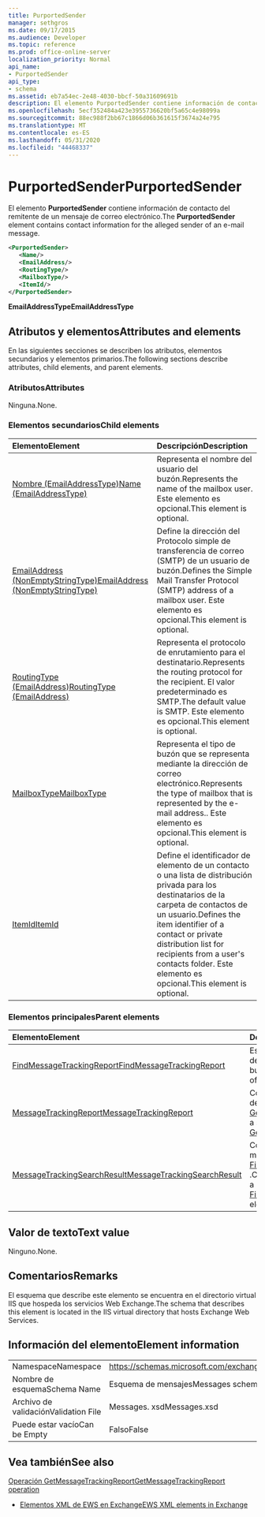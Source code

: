 ```yaml
---
title: PurportedSender
manager: sethgros
ms.date: 09/17/2015
ms.audience: Developer
ms.topic: reference
ms.prod: office-online-server
localization_priority: Normal
api_name:
- PurportedSender
api_type:
- schema
ms.assetid: eb7a54ec-2e48-4030-bbcf-50a31609691b
description: El elemento PurportedSender contiene información de contacto del remitente de un mensaje de correo electrónico.
ms.openlocfilehash: 5ecf352484a423e3955736620bf5a65c4e98099a
ms.sourcegitcommit: 88ec988f2bb67c1866d06b361615f3674a24e795
ms.translationtype: MT
ms.contentlocale: es-ES
ms.lasthandoff: 05/31/2020
ms.locfileid: "44468337"
---
```

# <a name="purportedsender"></a><span data-ttu-id="4d40b-103">PurportedSender</span><span class="sxs-lookup"><span data-stu-id="4d40b-103">PurportedSender</span></span>

<span data-ttu-id="4d40b-104">El elemento **PurportedSender** contiene información de contacto del remitente de un mensaje de correo electrónico.</span><span class="sxs-lookup"><span data-stu-id="4d40b-104">The **PurportedSender** element contains contact information for the alleged sender of an e-mail message.</span></span> 
  
```XML
<PurportedSender>
   <Name/>
   <EmailAddress/>
   <RoutingType/>
   <MailboxType/>
   <ItemId/>
</PurportedSender>
```

 <span data-ttu-id="4d40b-105">**EmailAddressType**</span><span class="sxs-lookup"><span data-stu-id="4d40b-105">**EmailAddressType**</span></span>
## <a name="attributes-and-elements"></a><span data-ttu-id="4d40b-106">Atributos y elementos</span><span class="sxs-lookup"><span data-stu-id="4d40b-106">Attributes and elements</span></span>

<span data-ttu-id="4d40b-107">En las siguientes secciones se describen los atributos, elementos secundarios y elementos primarios.</span><span class="sxs-lookup"><span data-stu-id="4d40b-107">The following sections describe attributes, child elements, and parent elements.</span></span>
  
### <a name="attributes"></a><span data-ttu-id="4d40b-108">Atributos</span><span class="sxs-lookup"><span data-stu-id="4d40b-108">Attributes</span></span>

<span data-ttu-id="4d40b-109">Ninguna.</span><span class="sxs-lookup"><span data-stu-id="4d40b-109">None.</span></span>
  
### <a name="child-elements"></a><span data-ttu-id="4d40b-110">Elementos secundarios</span><span class="sxs-lookup"><span data-stu-id="4d40b-110">Child elements</span></span>

|<span data-ttu-id="4d40b-111">**Elemento**</span><span class="sxs-lookup"><span data-stu-id="4d40b-111">**Element**</span></span>|<span data-ttu-id="4d40b-112">**Descripción**</span><span class="sxs-lookup"><span data-stu-id="4d40b-112">**Description**</span></span>|
|:-----|:-----|
|[<span data-ttu-id="4d40b-113">Nombre (EmailAddressType)</span><span class="sxs-lookup"><span data-stu-id="4d40b-113">Name (EmailAddressType)</span></span>](name-emailaddresstype.md) <br/> |<span data-ttu-id="4d40b-114">Representa el nombre del usuario del buzón.</span><span class="sxs-lookup"><span data-stu-id="4d40b-114">Represents the name of the mailbox user.</span></span> <span data-ttu-id="4d40b-115">Este elemento es opcional.</span><span class="sxs-lookup"><span data-stu-id="4d40b-115">This element is optional.</span></span>  <br/> |
|[<span data-ttu-id="4d40b-116">EmailAddress (NonEmptyStringType)</span><span class="sxs-lookup"><span data-stu-id="4d40b-116">EmailAddress (NonEmptyStringType)</span></span>](emailaddress-nonemptystringtype.md) <br/> |<span data-ttu-id="4d40b-117">Define la dirección del Protocolo simple de transferencia de correo (SMTP) de un usuario de buzón.</span><span class="sxs-lookup"><span data-stu-id="4d40b-117">Defines the Simple Mail Transfer Protocol (SMTP) address of a mailbox user.</span></span> <span data-ttu-id="4d40b-118">Este elemento es opcional.</span><span class="sxs-lookup"><span data-stu-id="4d40b-118">This element is optional.</span></span>  <br/> |
|[<span data-ttu-id="4d40b-119">RoutingType (EmailAddress)</span><span class="sxs-lookup"><span data-stu-id="4d40b-119">RoutingType (EmailAddress)</span></span>](routingtype-emailaddress.md) <br/> |<span data-ttu-id="4d40b-120">Representa el protocolo de enrutamiento para el destinatario.</span><span class="sxs-lookup"><span data-stu-id="4d40b-120">Represents the routing protocol for the recipient.</span></span> <span data-ttu-id="4d40b-121">El valor predeterminado es SMTP.</span><span class="sxs-lookup"><span data-stu-id="4d40b-121">The default value is SMTP.</span></span> <span data-ttu-id="4d40b-122">Este elemento es opcional.</span><span class="sxs-lookup"><span data-stu-id="4d40b-122">This element is optional.</span></span>  <br/> |
|[<span data-ttu-id="4d40b-123">MailboxType</span><span class="sxs-lookup"><span data-stu-id="4d40b-123">MailboxType</span></span>](mailboxtype.md) <br/> |<span data-ttu-id="4d40b-124">Representa el tipo de buzón que se representa mediante la dirección de correo electrónico.</span><span class="sxs-lookup"><span data-stu-id="4d40b-124">Represents the type of mailbox that is represented by the e-mail address..</span></span> <span data-ttu-id="4d40b-125">Este elemento es opcional.</span><span class="sxs-lookup"><span data-stu-id="4d40b-125">This element is optional.</span></span>  <br/> |
|[<span data-ttu-id="4d40b-126">ItemId</span><span class="sxs-lookup"><span data-stu-id="4d40b-126">ItemId</span></span>](itemid.md) <br/> |<span data-ttu-id="4d40b-127">Define el identificador de elemento de un contacto o una lista de distribución privada para los destinatarios de la carpeta de contactos de un usuario.</span><span class="sxs-lookup"><span data-stu-id="4d40b-127">Defines the item identifier of a contact or private distribution list for recipients from a user's contacts folder.</span></span> <span data-ttu-id="4d40b-128">Este elemento es opcional.</span><span class="sxs-lookup"><span data-stu-id="4d40b-128">This element is optional.</span></span>  <br/> |
   
### <a name="parent-elements"></a><span data-ttu-id="4d40b-129">Elementos principales</span><span class="sxs-lookup"><span data-stu-id="4d40b-129">Parent elements</span></span>

|<span data-ttu-id="4d40b-130">**Elemento**</span><span class="sxs-lookup"><span data-stu-id="4d40b-130">**Element**</span></span>|<span data-ttu-id="4d40b-131">**Descripción**</span><span class="sxs-lookup"><span data-stu-id="4d40b-131">**Description**</span></span>|
|:-----|:-----|
|[<span data-ttu-id="4d40b-132">FindMessageTrackingReport</span><span class="sxs-lookup"><span data-stu-id="4d40b-132">FindMessageTrackingReport</span></span>](findmessagetrackingreport.md) <br/> |<span data-ttu-id="4d40b-133">Especifica los criterios para los tipos de mensajes que se van a buscar.</span><span class="sxs-lookup"><span data-stu-id="4d40b-133">Specifies criteria for the types of messages to find.</span></span>  <br/> |
|[<span data-ttu-id="4d40b-134">MessageTrackingReport</span><span class="sxs-lookup"><span data-stu-id="4d40b-134">MessageTrackingReport</span></span>](messagetrackingreport.md) <br/> |<span data-ttu-id="4d40b-135">Contiene un solo mensaje que se devuelve en una [operación GetMessageTrackingReport](getmessagetrackingreport-operation.md).</span><span class="sxs-lookup"><span data-stu-id="4d40b-135">Contains a single message that is returned in a [GetMessageTrackingReport operation](getmessagetrackingreport-operation.md).</span></span>  <br/> |
|[<span data-ttu-id="4d40b-136">MessageTrackingSearchResult</span><span class="sxs-lookup"><span data-stu-id="4d40b-136">MessageTrackingSearchResult</span></span>](messagetrackingsearchresult.md) <br/> |<span data-ttu-id="4d40b-137">Contiene un único resultado de mensaje para un elemento [FindMessageTrackingReportResponse](findmessagetrackingreportresponse.md) .</span><span class="sxs-lookup"><span data-stu-id="4d40b-137">Contains a single message result for a [FindMessageTrackingReportResponse](findmessagetrackingreportresponse.md) element.</span></span>  <br/> |
   
## <a name="text-value"></a><span data-ttu-id="4d40b-138">Valor de texto</span><span class="sxs-lookup"><span data-stu-id="4d40b-138">Text value</span></span>

<span data-ttu-id="4d40b-139">Ninguno.</span><span class="sxs-lookup"><span data-stu-id="4d40b-139">None.</span></span>
  
## <a name="remarks"></a><span data-ttu-id="4d40b-140">Comentarios</span><span class="sxs-lookup"><span data-stu-id="4d40b-140">Remarks</span></span>

<span data-ttu-id="4d40b-141">El esquema que describe este elemento se encuentra en el directorio virtual IIS que hospeda los servicios Web Exchange.</span><span class="sxs-lookup"><span data-stu-id="4d40b-141">The schema that describes this element is located in the IIS virtual directory that hosts Exchange Web Services.</span></span>
  
## <a name="element-information"></a><span data-ttu-id="4d40b-142">Información del elemento</span><span class="sxs-lookup"><span data-stu-id="4d40b-142">Element information</span></span>

|||
|:-----|:-----|
|<span data-ttu-id="4d40b-143">Namespace</span><span class="sxs-lookup"><span data-stu-id="4d40b-143">Namespace</span></span>  <br/> |https://schemas.microsoft.com/exchange/services/2006/messages  <br/> |
|<span data-ttu-id="4d40b-144">Nombre de esquema</span><span class="sxs-lookup"><span data-stu-id="4d40b-144">Schema Name</span></span>  <br/> |<span data-ttu-id="4d40b-145">Esquema de mensajes</span><span class="sxs-lookup"><span data-stu-id="4d40b-145">Messages schema</span></span>  <br/> |
|<span data-ttu-id="4d40b-146">Archivo de validación</span><span class="sxs-lookup"><span data-stu-id="4d40b-146">Validation File</span></span>  <br/> |<span data-ttu-id="4d40b-147">Messages. xsd</span><span class="sxs-lookup"><span data-stu-id="4d40b-147">Messages.xsd</span></span>  <br/> |
|<span data-ttu-id="4d40b-148">Puede estar vacío</span><span class="sxs-lookup"><span data-stu-id="4d40b-148">Can be Empty</span></span>  <br/> |<span data-ttu-id="4d40b-149">Falso</span><span class="sxs-lookup"><span data-stu-id="4d40b-149">False</span></span>  <br/> |
   
## <a name="see-also"></a><span data-ttu-id="4d40b-150">Vea también</span><span class="sxs-lookup"><span data-stu-id="4d40b-150">See also</span></span>



[<span data-ttu-id="4d40b-151">Operación GetMessageTrackingReport</span><span class="sxs-lookup"><span data-stu-id="4d40b-151">GetMessageTrackingReport operation</span></span>](getmessagetrackingreport-operation.md)


- [<span data-ttu-id="4d40b-152">Elementos XML de EWS en Exchange</span><span class="sxs-lookup"><span data-stu-id="4d40b-152">EWS XML elements in Exchange</span></span>](ews-xml-elements-in-exchange.md)

